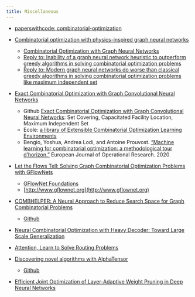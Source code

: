 ```yaml
---
title: Miscellaneous
---
```

* [paperswithcode: combinatorial-optimization](https://paperswithcode.com/task/combinatorial-optimization/latest)

* [Combinatorial optimization with physics-inspired graph neural networks](https://www.nature.com/articles/s42256-022-00468-6)
    - [Combinatorial Optimization with Graph Neural Networks](https://github.com/amazon-science/co-with-gnns-example/)
    - [Reply to: Inability of a graph neural network heuristic to outperform greedy algorithms in solving combinatorial optimization problems](https://www.nature.com/articles/s42256-022-00588-z)
    - [Reply to: Modern graph neural networks do worse than classical greedy algorithms in solving combinatorial optimization problems like maximum independent set](https://www.nature.com/articles/s42256-022-00590-5)

* [Exact Combinatorial Optimization with Graph Convolutional Neural Networks](https://proceedings.neurips.cc/paper_files/paper/2019/file/d14c2267d848abeb81fd590f371d39bd-Paper.pdf)
    - Github [Exact Combinatorial Optimization with Graph Convolutional Neural Networks](https://github.com/ds4dm/learn2branch): Set Covering, Capacitated Facility Location, Maximum Independent Set
    - Ecole: [a library of Extensible Combinatorial Optimization Learning Environments](https://doc.ecole.ai/py/en/stable/)
    - Bengio, Yoshua, Andrea Lodi, and Antoine Prouvost. [“Machine learning for combinatorial optimization: a methodological tour d’horizon.”](https://arxiv.org/pdf/1811.06128.pdf) European Journal of Operational Research. 2020    

* [Let the Flows Tell: Solving Graph Combinatorial Optimization Problems with GFlowNets](https://openreview.net/pdf?id=sTjW3JHs2V)
    - [GFlowNet Foundations](https://arxiv.org/pdf/2111.09266.pdf)
    - [http://www.gflownet.org](http://www.gflownet.org)

* [COMBHELPER: A Neural Approach to Reduce Search Space for Graph Combinatorial Problems](https://arxiv.org/pdf/2312.09086v1.pdf)
    - [Github](https://github.com/1041877801/COMBHelper)

* [Neural Combinatorial Optimization with Heavy Decoder: Toward Large Scale Generalization](https://paperswithcode.com/paper/neural-combinatorial-optimization-with-heavy)

* [Attention, Learn to Solve Routing Problems](https://openreview.net/forum?id=ByxBFsRqYm)

* [Discovering novel algorithms with AlphaTensor](https://deepmind.google/discover/blog/discovering-novel-algorithms-with-alphatensor/)
    - [Github](https://github.com/google-deepmind/alphatensor)

* [Efficient Joint Optimization of Layer-Adaptive Weight Pruning in Deep Neural Networks](https://paperswithcode.com/paper/efficient-joint-optimization-of-layer)   

<!-- * [What autodiff is?](https://www.cs.toronto.edu/~rgrosse/courses/csc421_2019/readings/L06%20Automatic%20Differentiation.pdf)
    - [Autograd](https://github.com/HIPS/autograd/tree/master) -->
